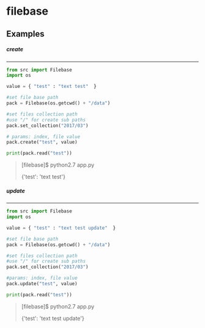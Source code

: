 # filebase

## Examples
##### create
____
``` python
from src import Filebase
import os

value = { "test" : "text test"  }

#set file base path
pack = Filebase(os.getcwd() + "/data")

#set files collection path
#use "/" for create sub paths
pack.set_collection("2017/03")

# params: index, file value
pack.create("test", value)

print(pack.read("test"))

```
> [filebase]$ python2.7 app.py
>
> {'test': 'text test'}


##### update
____
``` python
from src import Filebase
import os

value = { "test" : "text test update"  }

#set file base path
pack = Filebase(os.getcwd() + "/data")

#set files collection path
#use "/" for create sub paths
pack.set_collection("2017/03")

#params: index, file value
pack.update("test", value)

print(pack.read("test"))

```
> [filebase]$ python2.7 app.py
>
> {'test': 'text test update'}
